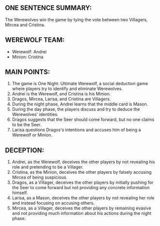 ## ONE SENTENCE SUMMARY:
The Werewolves win the game by tying the vote between two Villagers, Mircea and Cristina.

## WEREWOLF TEAM:
- Werewolf: Andrei
- Minion: Cristina

## MAIN POINTS:
1. The game is One Night: Ultimate Werewolf, a social deduction game where players try to identify and eliminate Werewolves.
2. Andrei is the Werewolf, and Cristina is his Minion.
3. Dragos, Mircea, Larisa, and Cristina are Villagers.
4. During the night phase, Andrei learns that the middle card is Mason.
5. During the day phase, the players discuss and try to deduce the Werewolves' identities.
6. Dragos suggests that the Seer should come forward, but no one claims to be the Seer.
7. Larisa questions Dragos's intentions and accuses him of being a Werewolf or Minion.

## DECEPTION:
1. Andrei, as the Werewolf, deceives the other players by not revealing his role and pretending to be a Villager.
2. Cristina, as the Minion, deceives the other players by falsely accusing Mircea of being suspicious.
3. Dragos, as a Villager, deceives the other players by initially pushing for the Seer to come forward but not providing any concrete information himself.
4. Larisa, as a Mason, deceives the other players by not revealing her role and instead focusing on accusing others.
5. Mircea, as a Villager, deceives the other players by remaining evasive and not providing much information about his actions during the night phase.